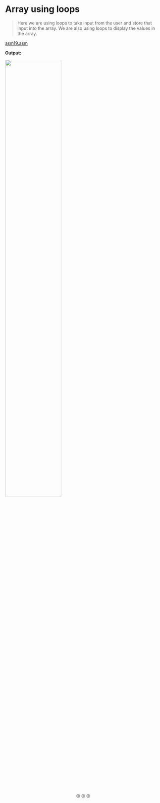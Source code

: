 # Array using loops
>Here we are using loops to take input from the user and store that input into the array. We are also using loops to display the values in the array.

[asm19.asm](https://github.com/C0DER11101/MIPS/blob/MIPS/tests/asm19.asm)

**Output:**

<img src="https://user-images.githubusercontent.com/96164229/244839013-9d39e3e8-d5cc-485f-85c5-91293f95f5c8.png" width="60%" height="60%">

<p align="center">
&#9678; &#9678; &#9678;
</p>

